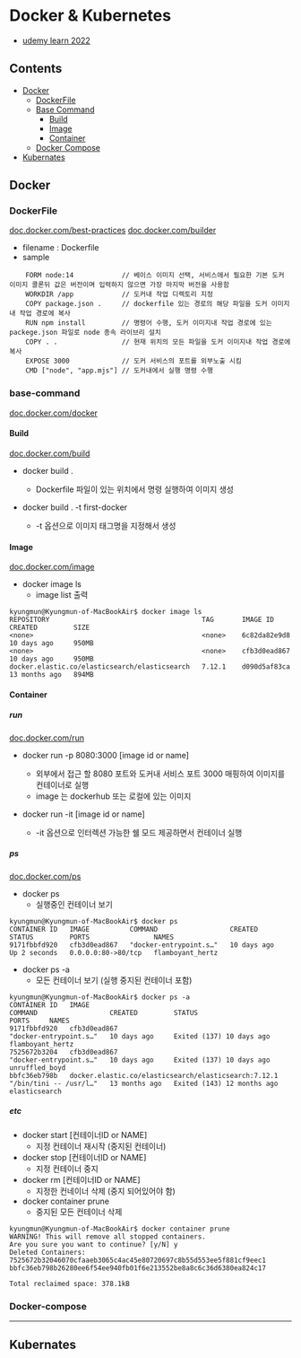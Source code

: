 # Docker &amp; Kubernetes
- [udemy learn 2022](https://www.udemy.com/course/docker-kubernetes-2022/)

## Contents

- [Docker](#docker)
    - [DockerFile](#dockerfile)
    - [Base Command](#base-command)
        - [Build](#build)
        - [Image](#image)
        - [Container](#container)
    - [Docker Compose](#docker-compose)        
- [Kubernates](#kubernates)            

## Docker
### DockerFile
[doc.docker.com/best-practices](https://docs.docker.com/develop/develop-images/dockerfile_best-practices/)
[doc.docker.com/builder](https://docs.docker.com/engine/reference/builder/)
* filename : Dockerfile
* sample
```
    FORM node:14            // 베이스 이미지 선택, 서비스에서 필요한 기본 도커 이미지 콜론뒤 값은 버전이며 입력하지 않으면 가장 마지막 버전을 사용함
    WORKDIR /app            // 도커내 작업 디렉토리 지정
    COPY package.json .     // dockerfile 있는 경로의 해당 파일을 도커 이미지내 작업 경로에 복사
    RUN npm install         // 명령어 수행, 도커 이미지내 작업 경로에 있는 packege.json 파일로 node 종속 라이브리 설치
    COPY . .                // 현재 위치의 모든 파일을 도커 이미지내 작업 경로에 복사
    EXPOSE 3000             // 도커 서비스의 포트를 외부노출 시킴
    CMD ["node", "app.mjs"] // 도커내에서 실행 명령 수행
```
### base-command
[doc.docker.com/docker](https://docs.docker.com/engine/reference/commandline/docker/)

#### Build 
[doc.docker.com/build](https://docs.docker.com/engine/reference/commandline/build/)

- docker build .
   - Dockerfile 파일이 있는 위치에서 명령 실행하여 이미지 생성

- docker build . -t first-docker
   - -t 옵션으로 이미지 태그명을 지정해서 생성
    
#### Image
[doc.docker.com/image](https://docs.docker.com/engine/reference/commandline/image/)

- docker image ls
   - image list 출력
```
kyungmun@Kyungmun-of-MacBookAir$ docker image ls
REPOSITORY                                      TAG       IMAGE ID       CREATED         SIZE
<none>                                          <none>    6c82da82e9d8   10 days ago     950MB
<none>                                          <none>    cfb3d0ead867   10 days ago     950MB
docker.elastic.co/elasticsearch/elasticsearch   7.12.1    d090d5af83ca   13 months ago   894MB
```

#### Container

##### run
[doc.docker.com/run](https://docs.docker.com/engine/reference/commandline/run/)

- docker run -p 8080:3000 [image id or name]
    - 외부에서 접근 할 8080 포트와 도커내 서비스 포트 3000 매핑하여 이미지를 컨테이너로 실행
    - image 는 dockerhub 또는 로컬에 있는 이미지

- docker run -it [image id or name]
    - -it 옵션으로 인터렉션 가능한 쉘 모드 제공하면서 컨테이너 실행

##### ps
[doc.docker.com/ps](https://docs.docker.com/engine/reference/commandline/ps/)

- docker ps
    - 실행중인 컨테이너 보기
```    
kyungmun@Kyungmun-of-MacBookAir$ docker ps                    
CONTAINER ID   IMAGE          COMMAND                  CREATED       STATUS         PORTS                NAMES
9171fbbfd920   cfb3d0ead867   "docker-entrypoint.s…"   10 days ago   Up 2 seconds   0.0.0.0:80->80/tcp   flamboyant_hertz
```
- docker ps -a
    - 모든 컨테이너 보기 (실행 중지된 컨테이너 포함)
```
kyungmun@Kyungmun-of-MacBookAir$ docker ps -a      
CONTAINER ID   IMAGE                                                  COMMAND                  CREATED         STATUS                       PORTS     NAMES
9171fbbfd920   cfb3d0ead867                                           "docker-entrypoint.s…"   10 days ago     Exited (137) 10 days ago               flamboyant_hertz
7525672b3204   cfb3d0ead867                                           "docker-entrypoint.s…"   10 days ago     Exited (137) 10 days ago               unruffled_boyd
bbfc36eb798b   docker.elastic.co/elasticsearch/elasticsearch:7.12.1   "/bin/tini -- /usr/l…"   13 months ago   Exited (143) 12 months ago             elasticsearch
```    

##### etc
- docker start [컨테이너ID or NAME]
    - 지정 컨테이너 재시작 (중지된 컨테이너)
- docker stop [컨테이너ID or NAME]
    - 지정 컨테이너 중지
- docker rm [컨테이너ID or NAME] 
    - 지정한 컨네이너 삭제 (중지 되어있어야 함)
- docker container prune
    - 중지된 모든 컨테이너 삭제
```    
kyungmun@Kyungmun-of-MacBookAir$ docker container prune       
WARNING! This will remove all stopped containers.
Are you sure you want to continue? [y/N] y
Deleted Containers:
7525672b32046070cfaaeb3065c4ac45e80720697c8b55d553ee5f881cf9eec1
bbfc36eb798b26280ee6f54ee940fb01f6e213552be8a8c6c36d6380ea824c17

Total reclaimed space: 378.1kB
```

### Docker-compose

---
## Kubernates

